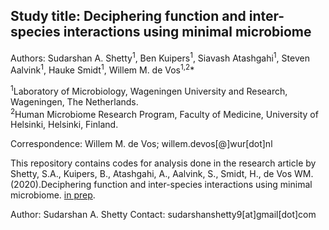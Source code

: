 
Study title: Deciphering function and inter-species interactions using minimal microbiome    
----------------------------------------------------------------------------------------------------------------------

Authors: Sudarshan A. Shetty<sup>1</sup>, Ben Kuipers<sup>1</sup>, Siavash Atashgahi<sup>1</sup>, Steven Aalvink<sup>1</sup>, Hauke Smidt<sup>1</sup>, Willem M. de Vos<sup>1,2</sup>*  


<sup>1</sup>Laboratory of Microbiology, Wageningen University and Research, Wageningen, The Netherlands.   
<sup>2</sup>Human Microbiome Research Program, Faculty of Medicine, University of Helsinki, Helsinki, Finland.


Correspondence: Willem M. de Vos; willem.devos[@]wur[dot]nl 

This repository contains codes for analysis done in the research article by Shetty, S.A., Kuipers, B., Atashgahi, A., Aalvink, S., Smidt, H., de Vos WM. (2020).Deciphering function and inter-species interactions using minimal microbiome. [in prep](XXX). 



Author: Sudarshan A. Shetty
Contact: sudarshanshetty9[at]gmail[dot]com
